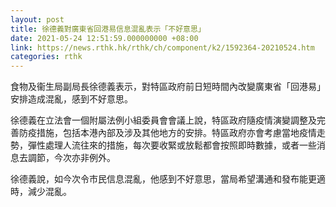 ```yaml
---
layout: post
title: 徐德義對廣東省回港易信息混亂表示「不好意思」
date: 2021-05-24 12:51:59.000000000 +08:00
link: https://news.rthk.hk/rthk/ch/component/k2/1592364-20210524.htm
categories: rthk
---
```


食物及衞生局副局長徐德義表示，對特區政府前日短時間內改變廣東省「回港易」安排造成混亂，感到不好意思。

徐德義在立法會一個附屬法例小組委員會會議上說，特區政府隨疫情演變調整及完善防疫措施，包括本港內部及涉及其他地方的安排。特區政府亦會考慮當地疫情走勢，彈性處理人流往來的措施，每次要收緊或放鬆都會按照即時數據，或者一些消息去調節，今次亦非例外。

徐德義說，如今次令市民信息混亂，他感到不好意思，當局希望溝通和發布能更適時，減少混亂。
